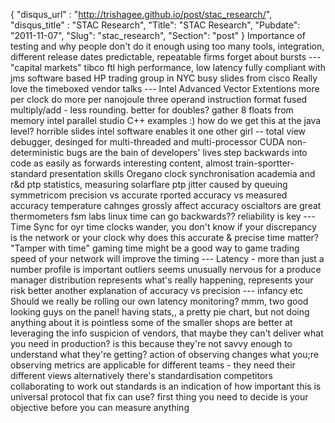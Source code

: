 {
 "disqus_url" : "http://trishagee.github.io/post/stac_research/",
 "disqus_title" : "STAC Research",
 "Title": "STAC Research",
 "Pubdate": "2011-11-07",
 "Slug": "stac_research",
 "Section": "post"
}
Importance of testing and why people don't do it enough using too many tools, integration, different release dates predictable, repeatable firms forget about bursts  --- "capital markets"  tibco ftl high performance, low latency fully compliant with jms software based  HP trading group in NYC  busy slides from cisco  Really love the timeboxed vendor talks  --- Intel Advanced Vector Extentions more per clock do more per nanojoule three operand instruction format fused multiply/add - less rounding.  better for doubles? gather 8 floats from memory intel parallel studio C++ examples :) how do we get this at the java level? horrible slides intel software enables it one other girl  -- total view debugger, desinged for multi-threaded and multi-processor CUDA non-deterministic bugs are the bain of developers' lives step backwards into code as easily as forwards interesting content, almost train-sportter-standard presentation skills  Oregano clock synchronisation academia and r&d ptp statistics, measuring  solarflare ptp jitter caused by queuing  symmetricom precision vs accurate rported accuracy vs measured accuracy temperature cahnges grossly affect accuracy oscialtors are great thermometers  fsm labs linux time can go backwards?? reliability is key  --- Time Sync for oyr time clocks wander, you don't know if your discrepancy is the network or your clock why does this accurate & precise time matter? "Tamper with time"  gaming time might be a good way to game trading speed of your network will improve the timing  --- Latency - more than just a number profile is important outliers seems unusually nervous for a produce manager distribution represents what's really happening, represents your risk better  another explanation of accuracy vs precision  --- infancy etc Should we really be rolling our own latency monitoring? mmm, two good looking guys on the panel! having stats,, a pretty pie chart, but not doing anything about it is pointless some of the smaller shops are better at leveraging the info suspicion of vendors, that maybe they can't deliver what you need in production? is this because they're not savvy enough to understand what they're getting? action of observing changes what you;re observing metrics are applicable for different teams - they need their different views alternatively there's standardisation competitors collaborating to work out standards is an indication of how important this is universal protocol that fix can use? first thing you need to decide is your objective before you can measure anything
